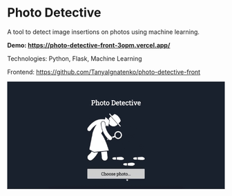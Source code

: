 # Photo Detective
A tool to detect image insertions on photos using machine learning.

**Demo: https://photo-detective-front-3opm.vercel.app/**

Technologies: Python, Flask, Machine Learning

Frontend: https://github.com/TanyaIgnatenko/photo-detective-front

![App demo](assets/demo.gif)
